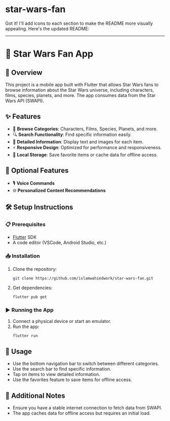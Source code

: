# star-wars-fan
Got it! I'll add icons to each section to make the README more visually appealing. Here's the updated README:

---

# 🌟 Star Wars Fan App

## 📖 Overview
This project is a mobile app built with Flutter that allows Star Wars fans to browse information about the Star Wars universe, including characters, films, species, planets, and more. The app consumes data from the Star Wars API (SWAPI).

## ✨ Features
- 📂 **Browse Categories**: Characters, Films, Species, Planets, and more.
- 🔍 **Search Functionality**: Find specific information easily.
- 📝 **Detailed Information**: Display text and images for each item.
- ⚡ **Responsive Design**: Optimized for performance and responsiveness.
- 💾 **Local Storage**: Save favorite items or cache data for offline access.
 

## 🚀 Optional Features
- 🎙️ **Voice Commands**
- 🌐 **Personalized Content Recommendations**

## 🛠️ Setup Instructions

### 📋 Prerequisites
- [Flutter](https://flutter.dev/docs/get-started/install) SDK
- A code editor (VSCode, Android Studio, etc.)

### 📥 Installation
1. Clone the repository:
   ```bash
   git clone https://github.com/islamwahiedwork/star-wars-fan.git
   ```
2. Get dependencies:
   ```bash
   flutter pub get
   ```

### ▶️ Running the App
1. Connect a physical device or start an emulator.
2. Run the app:
   ```bash
   flutter run
   ```


## 📱 Usage
- Use the bottom navigation bar to switch between different categories.
- Use the search bar to find specific information.
- Tap on items to view detailed information.
- Use the favorites feature to save items for offline access.

## 📌 Additional Notes
- Ensure you have a stable internet connection to fetch data from SWAPI.
- The app caches data for offline access but requires an initial load.

 
 

 
 
